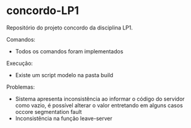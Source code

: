 # concordo-LP1
Repositório do projeto concordo da disciplina LP1.

Comandos:
- Todos os comandos foram implementados

Execução:
- Existe um script modelo na pasta build

Problemas:
- Sistema apresenta inconsistência ao informar o código do servidor como vazio, é possível alterar o valor entretando em alguns casos occore segmentation fault
- Inconsistência na função leave-server
